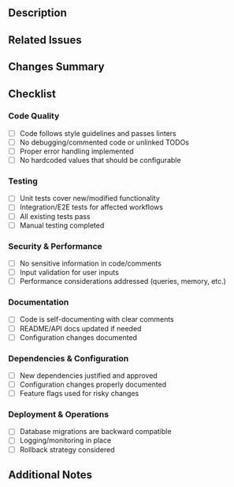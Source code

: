 <!-- PR Title should be in format: [TYPE] Short description -->
<!-- Types: FEAT, FIX, DOCS, REFACTOR, PERF, TEST, BUILD, CI, CHORE -->

## Description
<!-- Provide a clear description of the changes and the problem they solve -->

## Related Issues
<!-- Link to related issues, e.g., "Closes #123" or "Relates to #456". Otherwise, "N/A" -->

## Changes Summary
<!-- Brief summary of the most important changes -->

## Checklist
<!-- Check all applicable items by putting an x in the brackets -->

### Code Quality
- [ ] Code follows style guidelines and passes linters
- [ ] No debugging/commented code or unlinked TODOs
- [ ] Proper error handling implemented
- [ ] No hardcoded values that should be configurable

### Testing
- [ ] Unit tests cover new/modified functionality
- [ ] Integration/E2E tests for affected workflows
- [ ] All existing tests pass
- [ ] Manual testing completed

### Security & Performance
- [ ] No sensitive information in code/comments
- [ ] Input validation for user inputs
- [ ] Performance considerations addressed (queries, memory, etc.)

### Documentation
- [ ] Code is self-documenting with clear comments
- [ ] README/API docs updated if needed
- [ ] Configuration changes documented

### Dependencies & Configuration
- [ ] New dependencies justified and approved
- [ ] Configuration changes properly documented
- [ ] Feature flags used for risky changes

### Deployment & Operations
- [ ] Database migrations are backward compatible
- [ ] Logging/monitoring in place
- [ ] Rollback strategy considered

## Additional Notes
<!-- Any other information reviewers should know -->
